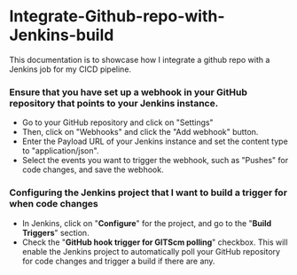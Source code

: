 # Integrate-Github-repo-with-Jenkins-build
This documentation is to showcase how I integrate a github repo with a Jenkins job for my CICD pipeline. 

### Ensure that you have set up a webhook in your GitHub repository that points to your Jenkins instance.
- Go to your GitHub repository and click on "Settings"
- Then, click on "Webhooks" and click the "Add webhook" button.
- Enter the Payload URL of your Jenkins instance and set the content type to "application/json".
- Select the events you want to trigger the webhook, such as "Pushes" for code changes, and save the webhook.
### Configuring the Jenkins project that I want to build a trigger for when code changes
- In Jenkins, click on "**Configure**" for the project, and go to the "**Build Triggers**" section.
- Check the "**GitHub hook trigger for GITScm polling**" checkbox. This will enable the Jenkins project to automatically poll your GitHub repository for code changes and trigger a build if there are any.


